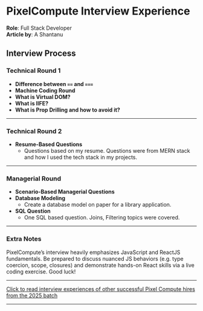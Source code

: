 # PixelCompute Interview Experience

**Role**: Full Stack Developer  
**Article by**: A Shantanu

## Interview Process

### Technical Round 1

- **Difference between `==` and `===`**  
- **Machine Coding Round**  
- **What is Virtual DOM?**  
- **What is IIFE?**  
- **What is Prop Drilling and how to avoid it?**  

---

### Technical Round 2

- **Resume-Based Questions**  
  - Questions based on my resume. Questions were from MERN stack and how I used the tech stack in my projects.

---

### Managerial Round

- **Scenario-Based Managerial Questions**  
- **Database Modeling**  
  - Create a database model on paper for a library application.  
- **SQL Question**  
  - One SQL based question. Joins, Filtering topics were covered.

---

### Extra Notes

PixelCompute’s interview heavily emphasizes JavaScript and ReactJS fundamentals. Be prepared to discuss nuanced JS behaviors (e.g. type coercion, scope, closures) and demonstrate hands-on React skills via a live coding exercise. Good luck!

---

[Click to read interview experiences of other successful Pixel Compute hires from the 2025 batch](https://drive.google.com/drive/folders/1pTRWqCS5AvD00Iak4_2OacQsE_ZEQFU0?usp=drive_link)

---